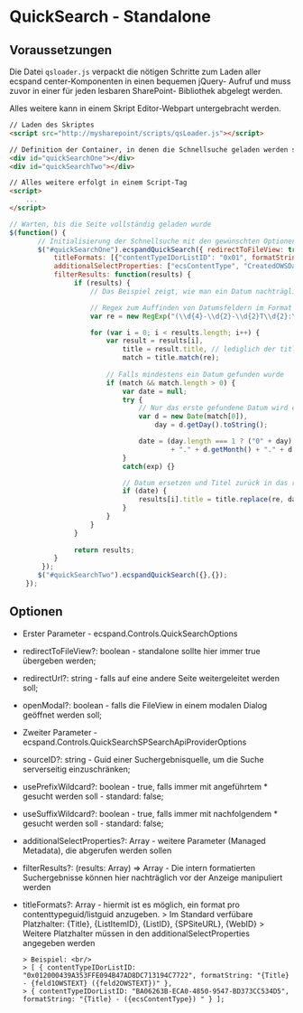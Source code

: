 # QuickSearch - Standalone #

## Voraussetzungen ##

Die Datei ``qsloader.js`` verpackt die nötigen Schritte zum Laden 
aller ecspand center-Komponenten in einen bequemen jQuery-
Aufruf und muss zuvor in einer für jeden lesbaren SharePoint-
Bibliothek abgelegt werden.

Alles weitere kann in einem Skript Editor-Webpart untergebracht werden.

```html
// Laden des Skriptes
<script src="http://mysharepoint/scripts/qsLoader.js"></script>

// Definition der Container, in denen die Schnellsuche geladen werden soll
<div id="quickSearchOne"></div>
<div id="quickSearchTwo"></div>

// Alles weitere erfolgt in einem Script-Tag
<script>
    ...
</script>
```

```javascript
// Warten, bis die Seite vollständig geladen wurde
$(function() {
       // Initialisierung der Schnellsuche mit den gewünschten Optionen
       $("#quickSearchOne").ecspandQuickSearch({ redirectToFileView: true}, { 
           titleFormats: [{"contentTypeIDorListID": "0x01", formatString: "{Title} - ({ecsContentType}) | {CreatedOWSDate}"}], 
           additionalSelectProperties: ["ecsContentType", "CreatedOWSDate"],
           filterResults: function(results) { 
				if (results) {
                    // Das Beispiel zeigt, wie man ein Datum nachträglich formatieren kann

                    // Regex zum Auffinden von Datumsfeldern im Format 2015-12-16T12:23:44Z
					var re = new RegExp("(\\d{4}-\\d{2}-\\d{2}T\\d{2}:\\d{2}:\\d{2}Z)", "gi");

					for (var i = 0; i < results.length; i++) {
						var result = results[i],
							title = result.title, // lediglich der title wird für die Ausgabe in der QuickSearch benötigt
							match = title.match(re);
						
                        // Falls mindestens ein Datum gefunden wurde
						if (match && match.length > 0) {
							var date = null;
							try {
                                // Nur das erste gefundene Datum wird ersetzt
								var d = new Date(match[0]),
									day = d.getDay().toString();

								date = (day.length === 1 ? ("0" + day) : day)
										+ "." + d.getMonth() + "." + d.getFullYear();
							}
							catch(exp) {}

                            // Datum ersetzen und Titel zurück in das results Array schreiben
							if (date) {
								results[i].title = title.replace(re, date);
							}
						}
					}
				}
				
				return results;
		   }
        });
       $("#quickSearchTwo").ecspandQuickSearch({},{}); 
    });
```

## Optionen ##

* Erster Parameter - ecspand.Controls.QuickSearchOptions
 * redirectToFileView?: boolean - standalone sollte hier immer true übergeben werden;
 * redirectUrl?: string - falls auf eine andere Seite weitergeleitet werden soll;
 * openModal?: boolean - falls die FileView in einem modalen Dialog geöffnet werden soll;
* Zweiter Parameter - ecspand.Controls.QuickSearchSPSearchApiProviderOptions
 * sourceID?: string - Guid einer Suchergebnisquelle, um die Suche serverseitig einzuschränken;
 * usePrefixWildcard?: boolean - true, falls immer mit angeführtem * gesucht werden soll - standard: false;
 * useSuffixWildcard?: boolean - true, falls immer mit nachfolgendem * gesucht werden soll - standard: false;
 * additionalSelectProperties?: Array<string> - weitere Parameter (Managed Metadata), die abgerufen werden sollen 
 * filterResults?: (results: Array<QuickSearchResult>) => Array<QuickSearchResult> - Die intern formatierten Suchergebnisse können hier nachträglich vor der Anzeige manipuliert werden
 * titleFormats?: Array<TitleFormat> - hiermit ist es möglich, ein format pro contenttypeguid/listguid anzugeben. 
       > Im Standard verfübare Platzhalter: {Title}, {ListItemID}, {ListID}, {SPSiteURL}, {WebID}
       > <br/>Weitere Platzhalter müssen in den additionalSelectProperties angegeben werden
 
       > Beispiel: <br/>
       > [ { contentTypeIDorListID: "0x012000439A353FFE094B47AD8DC713194C7722", formatString: "{Title} - {feld1OWSTEXT} ({feld2OWSTEXT})" }, 
       > { contentTypeIDorListID: "BA06263B-ECA0-4850-9547-BD373CC534D5", formatString: "{Title} - ({ecsContentType}) " } ];
        